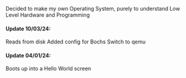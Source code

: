 Decided to make my own Operating System, purely to understand Low Level Hardware and Programming


#### Update 10/03/24:
  Reads from disk
  Added config for Bochs
  Switch to qemu

#### Update 04/01/24:
  Boots up into a Hello World screen

